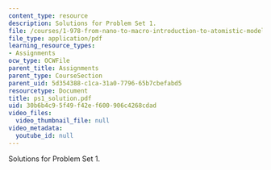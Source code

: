 ```yaml
---
content_type: resource
description: Solutions for Problem Set 1.
file: /courses/1-978-from-nano-to-macro-introduction-to-atomistic-modeling-techniques-january-iap-2007/30b6b4c95f49f42ef600906c4268cdad_ps1_solution.pdf
file_type: application/pdf
learning_resource_types:
- Assignments
ocw_type: OCWFile
parent_title: Assignments
parent_type: CourseSection
parent_uid: 5d354388-c1ca-31a0-7796-65b7cbefabd5
resourcetype: Document
title: ps1_solution.pdf
uid: 30b6b4c9-5f49-f42e-f600-906c4268cdad
video_files:
  video_thumbnail_file: null
video_metadata:
  youtube_id: null
---
```

Solutions for Problem Set 1.

